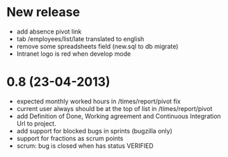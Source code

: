 New release
===========

- add absence pivot link
- tab /employees/list/late translated to english
- remove some spreadsheets field (new.sql to db migrate)
- Intranet logo is red when develop mode



0.8 (23-04-2013)
===============

- expected monthly worked hours in /times/report/pivot fix
- current user always should be at the top of list in /times/report/pivot
- add Definition of Done, Working agreement and Continuous Integration Url to project.
- add support for blocked bugs in sprints (bugzilla only)
- support for fractions as scrum points
- scrum: bug is closed when has status VERIFIED
